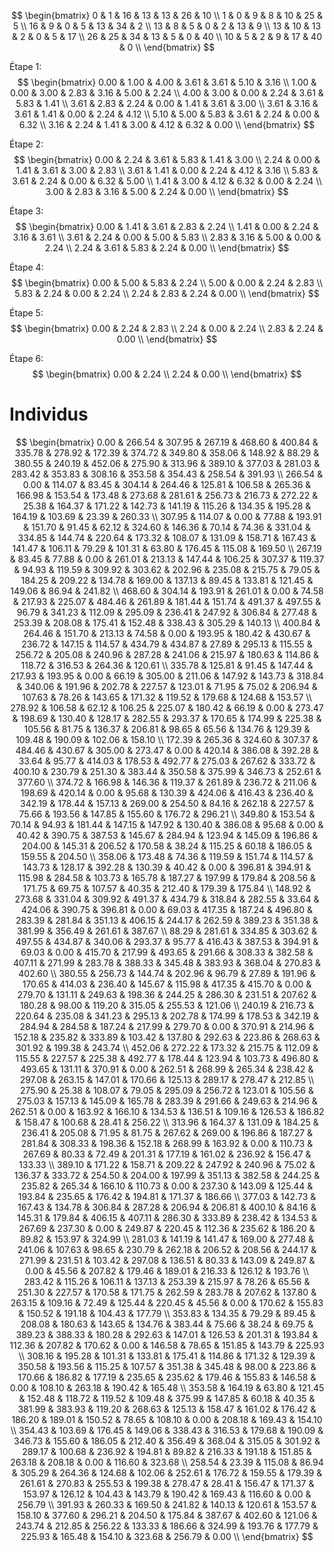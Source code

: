 $$
\begin{bmatrix}
0 & 1 & 16 & 13 & 13 & 26 & 10 \\
1 & 0 & 9 & 8 & 10 & 25 & 5 \\
16 & 9 & 0 & 5 & 13 & 34 & 2 \\
13 & 8 & 5 & 0 & 2 & 13 & 9 \\
13 & 10 & 13 & 2 & 0 & 5 & 17 \\
26 & 25 & 34 & 13 & 5 & 0 & 40 \\
10 & 5 & 2 & 9 & 17 & 40 & 0 \\
\end{bmatrix}
$$


Étape 1:
$$
\begin{bmatrix}
0.00 & 1.00 & 4.00 & 3.61 & 3.61 & 5.10 & 3.16 \\
1.00 & 0.00 & 3.00 & 2.83 & 3.16 & 5.00 & 2.24 \\
4.00 & 3.00 & 0.00 & 2.24 & 3.61 & 5.83 & 1.41 \\
3.61 & 2.83 & 2.24 & 0.00 & 1.41 & 3.61 & 3.00 \\
3.61 & 3.16 & 3.61 & 1.41 & 0.00 & 2.24 & 4.12 \\
5.10 & 5.00 & 5.83 & 3.61 & 2.24 & 0.00 & 6.32 \\
3.16 & 2.24 & 1.41 & 3.00 & 4.12 & 6.32 & 0.00 \\
\end{bmatrix}
$$

Étape 2:
$$
\begin{bmatrix}
0.00 & 2.24 & 3.61 & 5.83 & 1.41 & 3.00 \\
2.24 & 0.00 & 1.41 & 3.61 & 3.00 & 2.83 \\
3.61 & 1.41 & 0.00 & 2.24 & 4.12 & 3.16 \\
5.83 & 3.61 & 2.24 & 0.00 & 6.32 & 5.00 \\
1.41 & 3.00 & 4.12 & 6.32 & 0.00 & 2.24 \\
3.00 & 2.83 & 3.16 & 5.00 & 2.24 & 0.00 \\
\end{bmatrix}
$$

Étape 3:
$$
\begin{bmatrix}
0.00 & 1.41 & 3.61 & 2.83 & 2.24 \\
1.41 & 0.00 & 2.24 & 3.16 & 3.61 \\
3.61 & 2.24 & 0.00 & 5.00 & 5.83 \\
2.83 & 3.16 & 5.00 & 0.00 & 2.24 \\
2.24 & 3.61 & 5.83 & 2.24 & 0.00 \\
\end{bmatrix}
$$

Étape 4:
$$
\begin{bmatrix}
0.00 & 5.00 & 5.83 & 2.24 \\
5.00 & 0.00 & 2.24 & 2.83 \\
5.83 & 2.24 & 0.00 & 2.24 \\
2.24 & 2.83 & 2.24 & 0.00 \\
\end{bmatrix}
$$

Étape 5:
$$
\begin{bmatrix}
0.00 & 2.24 & 2.83 \\
2.24 & 0.00 & 2.24 \\
2.83 & 2.24 & 0.00 \\
\end{bmatrix}
$$

Étape 6:
$$
\begin{bmatrix}
0.00 & 2.24 \\
2.24 & 0.00 \\
\end{bmatrix}
$$


# Individus

$$
\begin{bmatrix}
0.00 & 266.54 & 307.95 & 267.19 & 468.60 & 400.84 & 335.78 & 278.92 & 172.39 & 374.72 & 349.80 & 358.06 & 148.92 & 88.29 & 380.55 & 240.19 & 452.06 & 275.90 & 313.96 & 389.10 & 377.03 & 281.03 & 283.42 & 353.83 & 308.16 & 353.58 & 354.43 & 258.54 & 391.93 \\
266.54 & 0.00 & 114.07 & 83.45 & 304.14 & 264.46 & 125.81 & 106.58 & 265.36 & 166.98 & 153.54 & 173.48 & 273.68 & 281.61 & 256.73 & 216.73 & 272.22 & 25.38 & 164.37 & 171.22 & 142.73 & 141.19 & 115.26 & 134.35 & 195.28 & 164.19 & 103.69 & 23.39 & 260.33 \\
307.95 & 114.07 & 0.00 & 77.88 & 193.91 & 151.70 & 91.45 & 62.12 & 324.60 & 146.36 & 70.14 & 74.36 & 331.04 & 334.85 & 144.74 & 220.64 & 173.32 & 108.07 & 131.09 & 158.71 & 167.43 & 141.47 & 106.11 & 79.29 & 101.31 & 63.80 & 176.45 & 115.08 & 169.50 \\
267.19 & 83.45 & 77.88 & 0.00 & 261.01 & 213.13 & 147.44 & 106.25 & 307.37 & 119.37 & 94.93 & 119.59 & 309.92 & 303.62 & 202.96 & 235.08 & 215.75 & 79.05 & 184.25 & 209.22 & 134.78 & 169.00 & 137.13 & 89.45 & 133.81 & 121.45 & 149.06 & 86.94 & 241.82 \\
468.60 & 304.14 & 193.91 & 261.01 & 0.00 & 74.58 & 217.93 & 225.07 & 484.46 & 261.89 & 181.44 & 151.74 & 491.37 & 497.55 & 96.79 & 341.23 & 112.09 & 295.09 & 236.41 & 247.92 & 306.84 & 277.48 & 253.39 & 208.08 & 175.41 & 152.48 & 338.43 & 305.29 & 140.13 \\
400.84 & 264.46 & 151.70 & 213.13 & 74.58 & 0.00 & 193.95 & 180.42 & 430.67 & 236.72 & 147.15 & 114.57 & 434.79 & 434.87 & 27.89 & 295.13 & 115.55 & 256.72 & 205.08 & 240.96 & 287.28 & 241.06 & 215.97 & 180.63 & 114.86 & 118.72 & 316.53 & 264.36 & 120.61 \\
335.78 & 125.81 & 91.45 & 147.44 & 217.93 & 193.95 & 0.00 & 66.19 & 305.00 & 211.06 & 147.92 & 143.73 & 318.84 & 340.06 & 191.96 & 202.78 & 227.57 & 123.01 & 71.95 & 75.02 & 206.94 & 107.63 & 78.26 & 143.65 & 171.32 & 119.52 & 179.68 & 124.68 & 153.57 \\
278.92 & 106.58 & 62.12 & 106.25 & 225.07 & 180.42 & 66.19 & 0.00 & 273.47 & 198.69 & 130.40 & 128.17 & 282.55 & 293.37 & 170.65 & 174.99 & 225.38 & 105.56 & 81.75 & 136.37 & 206.81 & 98.65 & 65.56 & 134.76 & 129.39 & 109.48 & 190.09 & 102.06 & 158.10 \\
172.39 & 265.36 & 324.60 & 307.37 & 484.46 & 430.67 & 305.00 & 273.47 & 0.00 & 420.14 & 386.08 & 392.28 & 33.64 & 95.77 & 414.03 & 178.53 & 492.77 & 275.03 & 267.62 & 333.72 & 400.10 & 230.79 & 251.30 & 383.44 & 350.58 & 375.99 & 346.73 & 252.61 & 377.60 \\
374.72 & 166.98 & 146.36 & 119.37 & 261.89 & 236.72 & 211.06 & 198.69 & 420.14 & 0.00 & 95.68 & 130.39 & 424.06 & 416.43 & 236.40 & 342.19 & 178.44 & 157.13 & 269.00 & 254.50 & 84.16 & 262.18 & 227.57 & 75.66 & 193.56 & 147.85 & 155.60 & 176.72 & 296.21 \\
349.80 & 153.54 & 70.14 & 94.93 & 181.44 & 147.15 & 147.92 & 130.40 & 386.08 & 95.68 & 0.00 & 40.42 & 390.75 & 387.53 & 145.67 & 284.94 & 123.94 & 145.09 & 196.86 & 204.00 & 145.31 & 206.52 & 170.58 & 38.24 & 115.25 & 60.18 & 186.05 & 159.55 & 204.50 \\
358.06 & 173.48 & 74.36 & 119.59 & 151.74 & 114.57 & 143.73 & 128.17 & 392.28 & 130.39 & 40.42 & 0.00 & 396.81 & 394.91 & 115.98 & 284.58 & 103.73 & 165.78 & 187.27 & 197.99 & 179.84 & 208.56 & 171.75 & 69.75 & 107.57 & 40.35 & 212.40 & 179.39 & 175.84 \\
148.92 & 273.68 & 331.04 & 309.92 & 491.37 & 434.79 & 318.84 & 282.55 & 33.64 & 424.06 & 390.75 & 396.81 & 0.00 & 69.03 & 417.35 & 187.24 & 496.80 & 283.39 & 281.84 & 351.13 & 406.15 & 244.17 & 262.59 & 389.23 & 351.38 & 381.99 & 356.49 & 261.61 & 387.67 \\
88.29 & 281.61 & 334.85 & 303.62 & 497.55 & 434.87 & 340.06 & 293.37 & 95.77 & 416.43 & 387.53 & 394.91 & 69.03 & 0.00 & 415.70 & 217.99 & 493.65 & 291.66 & 308.33 & 382.58 & 407.11 & 271.99 & 283.78 & 388.33 & 345.48 & 383.93 & 368.04 & 270.83 & 402.60 \\
380.55 & 256.73 & 144.74 & 202.96 & 96.79 & 27.89 & 191.96 & 170.65 & 414.03 & 236.40 & 145.67 & 115.98 & 417.35 & 415.70 & 0.00 & 279.70 & 131.11 & 249.63 & 198.36 & 244.25 & 286.30 & 231.51 & 207.62 & 180.28 & 98.00 & 119.20 & 315.05 & 255.53 & 121.06 \\
240.19 & 216.73 & 220.64 & 235.08 & 341.23 & 295.13 & 202.78 & 174.99 & 178.53 & 342.19 & 284.94 & 284.58 & 187.24 & 217.99 & 279.70 & 0.00 & 370.91 & 214.96 & 152.18 & 235.82 & 333.89 & 103.42 & 137.80 & 292.63 & 223.86 & 268.63 & 301.92 & 199.38 & 243.74 \\
452.06 & 272.22 & 173.32 & 215.75 & 112.09 & 115.55 & 227.57 & 225.38 & 492.77 & 178.44 & 123.94 & 103.73 & 496.80 & 493.65 & 131.11 & 370.91 & 0.00 & 262.51 & 268.99 & 265.34 & 238.42 & 297.08 & 263.15 & 147.01 & 170.66 & 125.13 & 289.17 & 278.47 & 212.85 \\
275.90 & 25.38 & 108.07 & 79.05 & 295.09 & 256.72 & 123.01 & 105.56 & 275.03 & 157.13 & 145.09 & 165.78 & 283.39 & 291.66 & 249.63 & 214.96 & 262.51 & 0.00 & 163.92 & 166.10 & 134.53 & 136.51 & 109.16 & 126.53 & 186.82 & 158.47 & 100.68 & 28.41 & 256.22 \\
313.96 & 164.37 & 131.09 & 184.25 & 236.41 & 205.08 & 71.95 & 81.75 & 267.62 & 269.00 & 196.86 & 187.27 & 281.84 & 308.33 & 198.36 & 152.18 & 268.99 & 163.92 & 0.00 & 110.73 & 267.69 & 80.33 & 72.49 & 201.31 & 177.19 & 161.02 & 236.92 & 156.47 & 133.33 \\
389.10 & 171.22 & 158.71 & 209.22 & 247.92 & 240.96 & 75.02 & 136.37 & 333.72 & 254.50 & 204.00 & 197.99 & 351.13 & 382.58 & 244.25 & 235.82 & 265.34 & 166.10 & 110.73 & 0.00 & 237.30 & 143.09 & 125.44 & 193.84 & 235.65 & 176.42 & 194.81 & 171.37 & 186.66 \\
377.03 & 142.73 & 167.43 & 134.78 & 306.84 & 287.28 & 206.94 & 206.81 & 400.10 & 84.16 & 145.31 & 179.84 & 406.15 & 407.11 & 286.30 & 333.89 & 238.42 & 134.53 & 267.69 & 237.30 & 0.00 & 249.87 & 220.45 & 112.36 & 235.62 & 186.20 & 89.82 & 153.97 & 324.99 \\
281.03 & 141.19 & 141.47 & 169.00 & 277.48 & 241.06 & 107.63 & 98.65 & 230.79 & 262.18 & 206.52 & 208.56 & 244.17 & 271.99 & 231.51 & 103.42 & 297.08 & 136.51 & 80.33 & 143.09 & 249.87 & 0.00 & 45.56 & 207.82 & 179.46 & 189.01 & 216.33 & 126.12 & 193.76 \\
283.42 & 115.26 & 106.11 & 137.13 & 253.39 & 215.97 & 78.26 & 65.56 & 251.30 & 227.57 & 170.58 & 171.75 & 262.59 & 283.78 & 207.62 & 137.80 & 263.15 & 109.16 & 72.49 & 125.44 & 220.45 & 45.56 & 0.00 & 170.62 & 155.83 & 150.52 & 191.18 & 104.43 & 177.79 \\
353.83 & 134.35 & 79.29 & 89.45 & 208.08 & 180.63 & 143.65 & 134.76 & 383.44 & 75.66 & 38.24 & 69.75 & 389.23 & 388.33 & 180.28 & 292.63 & 147.01 & 126.53 & 201.31 & 193.84 & 112.36 & 207.82 & 170.62 & 0.00 & 146.58 & 78.65 & 151.85 & 143.79 & 225.93 \\
308.16 & 195.28 & 101.31 & 133.81 & 175.41 & 114.86 & 171.32 & 129.39 & 350.58 & 193.56 & 115.25 & 107.57 & 351.38 & 345.48 & 98.00 & 223.86 & 170.66 & 186.82 & 177.19 & 235.65 & 235.62 & 179.46 & 155.83 & 146.58 & 0.00 & 108.10 & 263.18 & 190.42 & 165.48 \\
353.58 & 164.19 & 63.80 & 121.45 & 152.48 & 118.72 & 119.52 & 109.48 & 375.99 & 147.85 & 60.18 & 40.35 & 381.99 & 383.93 & 119.20 & 268.63 & 125.13 & 158.47 & 161.02 & 176.42 & 186.20 & 189.01 & 150.52 & 78.65 & 108.10 & 0.00 & 208.18 & 169.43 & 154.10 \\
354.43 & 103.69 & 176.45 & 149.06 & 338.43 & 316.53 & 179.68 & 190.09 & 346.73 & 155.60 & 186.05 & 212.40 & 356.49 & 368.04 & 315.05 & 301.92 & 289.17 & 100.68 & 236.92 & 194.81 & 89.82 & 216.33 & 191.18 & 151.85 & 263.18 & 208.18 & 0.00 & 116.60 & 323.68 \\
258.54 & 23.39 & 115.08 & 86.94 & 305.29 & 264.36 & 124.68 & 102.06 & 252.61 & 176.72 & 159.55 & 179.39 & 261.61 & 270.83 & 255.53 & 199.38 & 278.47 & 28.41 & 156.47 & 171.37 & 153.97 & 126.12 & 104.43 & 143.79 & 190.42 & 169.43 & 116.60 & 0.00 & 256.79 \\
391.93 & 260.33 & 169.50 & 241.82 & 140.13 & 120.61 & 153.57 & 158.10 & 377.60 & 296.21 & 204.50 & 175.84 & 387.67 & 402.60 & 121.06 & 243.74 & 212.85 & 256.22 & 133.33 & 186.66 & 324.99 & 193.76 & 177.79 & 225.93 & 165.48 & 154.10 & 323.68 & 256.79 & 0.00 \\
\end{bmatrix}
$$

